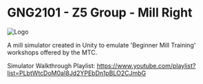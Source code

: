 # GNG2101 - Z5 Group - Mill Right
![Logo](logo.jpg?raw=true)

A mill simulator created in Unity to emulate 'Beginner Mill Training' workshops offered by the MTC.

Simulator Walkthrough Playlist: https://www.youtube.com/playlist?list=PLbtWtcDoM0aI8Jd2YPEbDn1pBLO2CJmbG
